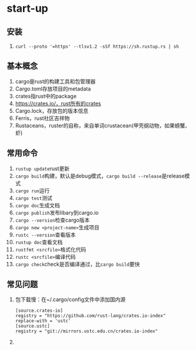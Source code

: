 # start-up

## 安装

1. `curl --proto '=https' --tlsv1.2 -sSf https://sh.rustup.rs | sh`


## 基本概念

1. cargo是rust的构建工具和包管理器
2. Cargo.toml存放项目的metadata
3. crates指rust中的package
4. https://crates.io/，rust所有的crates
5. Cargo.lock，存放包的版本信息
6. Ferris，rust社区吉祥物
7. Rustaceans，ruster的自称，来自单词crustacean(甲壳纲动物，如果螃蟹、虾)

## 常用命令

1. `rustup update`rust更新
2. `cargo build`构建，默认是debug模式，`cargo build --release`是release模式
3. `cargo run`运行
4. `cargo test`测试
5. `cargo doc`生成文档
6. `cargo publish`发布libary到cargo.io
7. `cargo --version`检查cargo版本
8. `cargo new <project-name>`生成<project-name>项目
9. `rustc --version`查看版本
10. `rustup doc`查看文档
11. `rustfmt <srcfile>`格式化代码
12. `rustc <srcfile>`编译代码
13. `cargo check`check是否编译通过，比`cargo build`要快
   
## 常见问题

1. 包下载慢：在~/.cargo/config文件中添加国内源
    ```
    [source.crates-io]
    registry = "https://github.com/rust-lang/crates.io-index"
    replace-with = 'ustc'
    [source.ustc]
    registry = "git://mirrors.ustc.edu.cn/crates.io-index"
    ```
2. 
